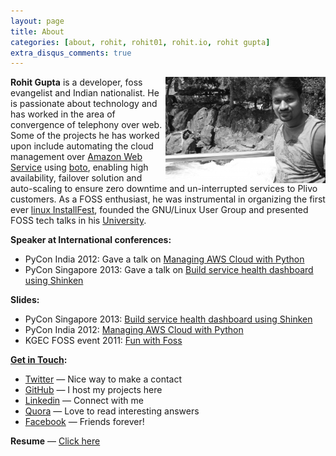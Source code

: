 ```yaml
---
layout: page
title: About
categories: [about, rohit, rohit01, rohit.io, rohit gupta]
extra_disqus_comments: true
---
```


<img src="/res/about/rohit.jpg" width="256" height="170" align="right">

**Rohit Gupta** is a developer, foss evangelist and Indian nationalist. He is passionate about technology and has worked in the area of convergence of telephony over web. Some of the projects he has worked upon include automating the cloud management over [Amazon Web Service](http://aws.amazon.com) using [boto](https://github.com/boto/boto), enabling high availability, failover solution and auto-scaling to ensure zero downtime and un-interrupted services to Plivo customers. As a FOSS enthusiast, he was instrumental in organizing the first ever [linux InstallFest](/first-ever-linux-installfest-in-kgec.html), founded the GNU/Linux User Group and presented FOSS tech talks in his [University](http://www.kgec.ac.in/).

**Speaker at International conferences:**

- PyCon India 2012: Gave a talk on [Managing AWS Cloud with Python](http://in.pycon.org/2012/funnel/pyconindia2012/33-managing-aws-cloud-with-python)
- PyCon Singapore 2013: Gave a talk on [Build service health dashboard using Shinken](https://pycon.sg/schedule/presentation/23/)

**Slides:**

- PyCon Singapore 2013: [Build service health dashboard using Shinken](/res/talks/pycon-singapore-2013/slides.html)
- PyCon India 2012: [Managing AWS Cloud with Python](/res/talks/pycon-india-2012/slides.html)
- KGEC FOSS event 2011: [Fun with Foss](/res/talks/fun-with-foss.pdf)


**[Get in Touch](mailto:rohit.kgec@gmail.com):**

- [Twitter](http://twitter.com/rohit01) — Nice way to make a contact
- [GitHub](https://github.com/rohit01) — I host my projects here
- [Linkedin](http://www.linkedin.com/in/rohit01) — Connect with me
- [Quora](http://www.quora.com/Rohit-Gupta-18) — Love to read interesting answers
- [Facebook](https://www.facebook.com/rohit01io) — Friends forever!

**Resume** — [Click here](/Resume/)
